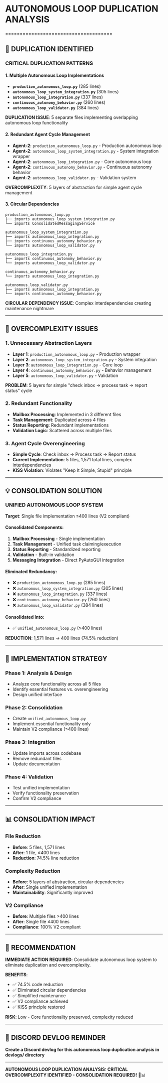 # AUTONOMOUS LOOP DUPLICATION ANALYSIS
=====================================

## 🎯 **DUPLICATION IDENTIFIED**

### **CRITICAL DUPLICATION PATTERNS**

#### **1. Multiple Autonomous Loop Implementations**
- **`production_autonomous_loop.py`** (285 lines)
- **`autonomous_loop_system_integration.py`** (305 lines)
- **`autonomous_loop_integration.py`** (337 lines)
- **`continuous_autonomy_behavior.py`** (260 lines)
- **`autonomous_loop_validator.py`** (384 lines)

**DUPLICATION ISSUE**: 5 separate files implementing overlapping autonomous loop functionality

#### **2. Redundant Agent Cycle Management**
- **Agent-2**: `production_autonomous_loop.py` - Production autonomous loop
- **Agent-2**: `autonomous_loop_system_integration.py` - System integration wrapper
- **Agent-2**: `autonomous_loop_integration.py` - Core autonomous loop
- **Agent-2**: `continuous_autonomy_behavior.py` - Continuous autonomy behavior
- **Agent-2**: `autonomous_loop_validator.py` - Validation system

**OVERCOMPLEXITY**: 5 layers of abstraction for simple agent cycle management

#### **3. Circular Dependencies**
```
production_autonomous_loop.py
├── imports autonomous_loop_system_integration.py
└── imports ConsolidatedMessagingService

autonomous_loop_system_integration.py
├── imports autonomous_loop_integration.py
├── imports continuous_autonomy_behavior.py
└── imports autonomous_loop_validator.py

autonomous_loop_integration.py
├── imports continuous_autonomy_behavior.py
└── imports autonomous_loop_validator.py

continuous_autonomy_behavior.py
└── imports autonomous_loop_integration.py

autonomous_loop_validator.py
├── imports autonomous_loop_integration.py
└── imports continuous_autonomy_behavior.py
```

**CIRCULAR DEPENDENCY ISSUE**: Complex interdependencies creating maintenance nightmare

---

## 🚨 **OVERCOMPLEXITY ISSUES**

### **1. Unnecessary Abstraction Layers**
- **Layer 1**: `production_autonomous_loop.py` - Production wrapper
- **Layer 2**: `autonomous_loop_system_integration.py` - System integration
- **Layer 3**: `autonomous_loop_integration.py` - Core loop
- **Layer 4**: `continuous_autonomy_behavior.py` - Behavior management
- **Layer 5**: `autonomous_loop_validator.py` - Validation

**PROBLEM**: 5 layers for simple "check inbox → process task → report status" cycle

### **2. Redundant Functionality**
- **Mailbox Processing**: Implemented in 3 different files
- **Task Management**: Duplicated across 4 files
- **Status Reporting**: Redundant implementations
- **Validation Logic**: Scattered across multiple files

### **3. Agent Cycle Overengineering**
- **Simple Cycle**: Check inbox → Process task → Report status
- **Current Implementation**: 5 files, 1,571 total lines, complex interdependencies
- **KISS Violation**: Violates "Keep It Simple, Stupid" principle

---

## 💡 **CONSOLIDATION SOLUTION**

### **UNIFIED AUTONOMOUS LOOP SYSTEM**
**Target**: Single file implementation ≤400 lines (V2 compliant)

#### **Consolidated Components**:
1. **Mailbox Processing** - Single implementation
2. **Task Management** - Unified task claiming/execution
3. **Status Reporting** - Standardized reporting
4. **Validation** - Built-in validation
5. **Messaging Integration** - Direct PyAutoGUI integration

#### **Eliminated Redundancy**:
- ❌ `production_autonomous_loop.py` (285 lines)
- ❌ `autonomous_loop_system_integration.py` (305 lines)
- ❌ `autonomous_loop_integration.py` (337 lines)
- ❌ `continuous_autonomy_behavior.py` (260 lines)
- ❌ `autonomous_loop_validator.py` (384 lines)

#### **Consolidated Into**:
- ✅ `unified_autonomous_loop.py` (≤400 lines)

**REDUCTION**: 1,571 lines → 400 lines (74.5% reduction)

---

## 🎯 **IMPLEMENTATION STRATEGY**

### **Phase 1: Analysis & Design**
- Analyze core functionality across all 5 files
- Identify essential features vs. overengineering
- Design unified interface

### **Phase 2: Consolidation**
- Create `unified_autonomous_loop.py`
- Implement essential functionality only
- Maintain V2 compliance (≤400 lines)

### **Phase 3: Integration**
- Update imports across codebase
- Remove redundant files
- Update documentation

### **Phase 4: Validation**
- Test unified implementation
- Verify functionality preservation
- Confirm V2 compliance

---

## 📊 **CONSOLIDATION IMPACT**

### **File Reduction**
- **Before**: 5 files, 1,571 lines
- **After**: 1 file, ≤400 lines
- **Reduction**: 74.5% line reduction

### **Complexity Reduction**
- **Before**: 5 layers of abstraction, circular dependencies
- **After**: Single unified implementation
- **Maintainability**: Significantly improved

### **V2 Compliance**
- **Before**: Multiple files >400 lines
- **After**: Single file ≤400 lines
- **Compliance**: 100% V2 compliant

---

## 🚀 **RECOMMENDATION**

**IMMEDIATE ACTION REQUIRED**: Consolidate autonomous loop system to eliminate duplication and overcomplexity.

**BENEFITS**:
- ✅ 74.5% code reduction
- ✅ Eliminated circular dependencies
- ✅ Simplified maintenance
- ✅ V2 compliance achieved
- ✅ KISS principle restored

**RISK**: Low - Core functionality preserved, complexity reduced

---

## 📝 **DISCORD DEVLOG REMINDER**
**Create a Discord devlog for this autonomous loop duplication analysis in devlogs/ directory**

---

**AUTONOMOUS LOOP DUPLICATION ANALYSIS: CRITICAL OVERCOMPLEXITY IDENTIFIED - CONSOLIDATION REQUIRED!** 🚨📊
